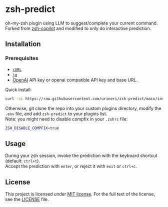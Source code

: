 # zsh-predict

oh-my-zsh plugin using LLM to suggest/complete your current command.
Forked from [zsh-copilot](https://github.com/Gamma-Software/zsh-copilot) and modified to only do interactive prediction.

## Installation

### Prerequisites

- [`cURL`](https://curl.se/)
- [`jq`](https://stedolan.github.io/jq/)
- [OpenAI](https://platform.openai.com/account/api-keys) API key or openai compatible API key and base URL.

Quick install:
```bash
curl -sL https://raw.githubusercontent.com/urineri/zsh-predict/main/install.sh | bash
```
Otherwise, git clone the repo into your custom plugins directory, modify the `.env` file, and add `zsh-predict` to your plugins list.  
Note: you might need to disable compfix in your `.zshrc` file:  
```bash
ZSH_DISABLE_COMPFIX=true
```


## Usage
During your zsh session, invoke the prediction with the keyboard shortcut (default: `ctrl+t`).  
Accept the prediction with `enter`, or reject it with `exit` or `ctrl+c`.


## License

This project is licensed under [MIT license](http://opensource.org/licenses/MIT). For the full text of the license, see the [LICENSE](LICENSE) file.